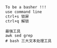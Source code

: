 ```bash
To be a basher !!!
use command line
ctrl+s 锁屏
ctrl+q 解锁
```

```
最强工具
awk sed grep
# bash 三大文本处理工具
```
